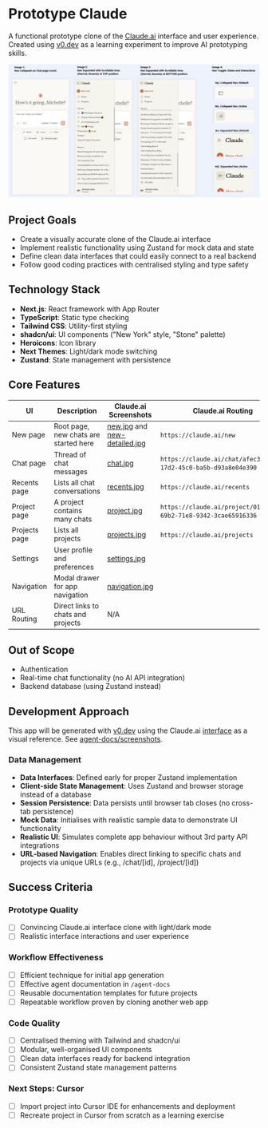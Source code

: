 # Prototype Claude

A functional prototype clone of the [Claude.ai](https://claude.ai/) interface and user experience. Created using [v0.dev](https://v0.dev/) as a learning experiment to improve AI prototyping skills.

![Claude.ai interface prototype screenshot](agent-docs/screenshots/navigation.jpg)

## Project Goals

- Create a visually accurate clone of the Claude.ai interface
- Implement realistic functionality using Zustand for mock data and state
- Define clean data interfaces that could easily connect to a real backend
- Follow good coding practices with centralised styling and type safety

## Technology Stack

- **Next.js**: React framework with App Router
- **TypeScript**: Static type checking
- **Tailwind CSS**: Utility-first styling
- **shadcn/ui**: UI components ("New York" style, "Stone" palette)
- **Heroicons**: Icon library
- **Next Themes**: Light/dark mode switching
- **Zustand**: State management with persistence

## Core Features

| UI | Description | Claude.ai Screenshots | Claude.ai Routing |
|---------|-------------|-----------|-----------|
| New page | Root page, new chats are started here | [new.jpg](agent-docs/screenshots/new.jpg) and [new-detailed.jpg](agent-docs/screenshots/new-detailed.jpg)| `https://claude.ai/new`|
| Chat page | Thread of chat messages | [chat.jpg](agent-docs/screenshots/chat.jpg) | `https://claude.ai/chat/afec3c19-17d2-45c0-ba5b-d93a8e04e390`|
| Recents page | Lists all chat conversations | [recents.jpg](agent-docs/screenshots/recents.jpg) | `https://claude.ai/recents`|
| Project page | A project contains many chats | [project.jpg](agent-docs/screenshots/project.jpg) | `https://claude.ai/project/01968c4c-69b2-71e8-9342-3cae65916336`|
| Projects page | Lists all projects | [projects.jpg](agent-docs/screenshots/projects.jpg) | `https://claude.ai/projects`|
| Settings | User profile and preferences | [settings.jpg](agent-docs/screenshots/settings.jpg) |
| Navigation | Modal drawer for app navigation | [navigation.jpg](agent-docs/screenshots/navigation.jpg) |
| URL Routing | Direct links to chats and projects | N/A |

## Out of Scope
- Authentication
- Real-time chat functionality (no AI API integration)
- Backend database (using Zustand instead)

## Development Approach

This app will be generated with [v0.dev](https://v0.dev) using the Claude.ai [interface](https://claude.ai) as a visual reference. See [agent-docs/screenshots](agent-docs/screenshots).

### Data Management

- **Data Interfaces**: Defined early for proper Zustand implementation
- **Client-side State Management**: Uses Zustand and browser storage instead of a database
- **Session Persistence**: Data persists until browser tab closes (no cross-tab persistence)
- **Mock Data**: Initialises with realistic sample data to demonstrate UI functionality
- **Realistic UI**: Simulates complete app behaviour without 3rd party API integrations
- **URL-based Navigation**: Enables direct linking to specific chats and projects via unique URLs (e.g., /chat/[id], /project/[id])

## Success Criteria

### Prototype Quality
- [ ] Convincing Claude.ai interface clone with light/dark mode
- [ ] Realistic interface interactions and user experience

### Workflow Effectiveness
- [ ] Efficient technique for initial app generation
- [ ] Effective agent documentation in `/agent-docs`
- [ ] Reusable documentation templates for future projects
- [ ] Repeatable workflow proven by cloning another web app

### Code Quality
- [ ] Centralised theming with Tailwind and shadcn/ui
- [ ] Modular, well-organised UI components
- [ ] Clean data interfaces ready for backend integration
- [ ] Consistent Zustand state management patterns

### Next Steps: Cursor
- [ ] Import project into Cursor IDE for enhancements and deployment
- [ ] Recreate project in Cursor from scratch as a learning exercise